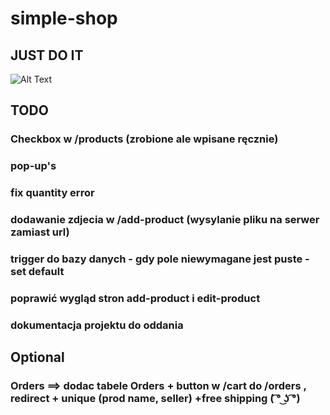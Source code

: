 # simple-shop

## JUST DO IT

![Alt Text](https://media.giphy.com/media/b7f0X8Okk1uyk/giphy.gif)


## TODO

### Checkbox w /products (zrobione ale wpisane ręcznie)

### pop-up's

### fix quantity error

### dodawanie zdjecia w /add-product (wysylanie pliku na serwer zamiast url)

### trigger do bazy danych - gdy pole niewymagane jest puste - set default

### poprawić wygląd stron add-product i edit-product

### dokumentacja projektu do oddania


## Optional
### Orders ==> dodac tabele Orders    +    button w   /cart   do /orders , redirect    +   unique (prod name, seller) +free shipping (﻿ ͡° ͜ʖ ͡°)


